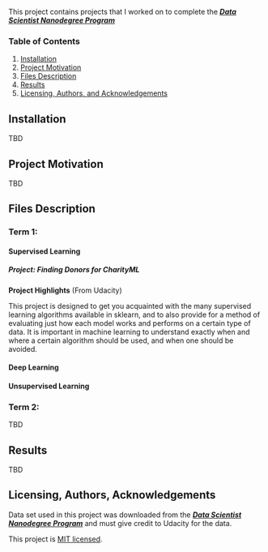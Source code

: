This project contains projects that I worked on to complete the ***[Data Scientist Nanodegree Program](https://www.udacity.com/course/data-scientist-nanodegree--nd025)*** 

### Table of Contents

1. [Installation](#installation)
2. [Project Motivation](#motivation)
3. [Files Description](#files)
4. [Results](#results)
5. [Licensing, Authors, and Acknowledgements](#licensing)

##  Installation<a name="installation"></a>
TBD

## Project Motivation<a name="motivation"></a>
TBD

## Files Description<a name="files"></a>

### Term 1:

#### Supervised Learning

##### Project: Finding Donors for CharityML

**Project Highlights** (From Udacity)

This project is designed to get you acquainted with the many supervised learning algorithms available in sklearn, and to also provide for a method of evaluating just how each model works and performs on a certain type of data. It is important in machine learning to understand exactly when and where a certain algorithm should be used, and when one should be avoided.

#### Deep Learning

#### Unsupervised Learning


### Term 2:
TBD

## Results<a name="results"></a> 
TBD

## Licensing, Authors, Acknowledgements<a name="licensing"></a>

Data set used in this project was downloaded from the  ***[Data Scientist Nanodegree Program](https://www.udacity.com/course/data-scientist-nanodegree--nd025)*** and must give credit to Udacity for the data.

This project is [MIT licensed](./LICENSE).
